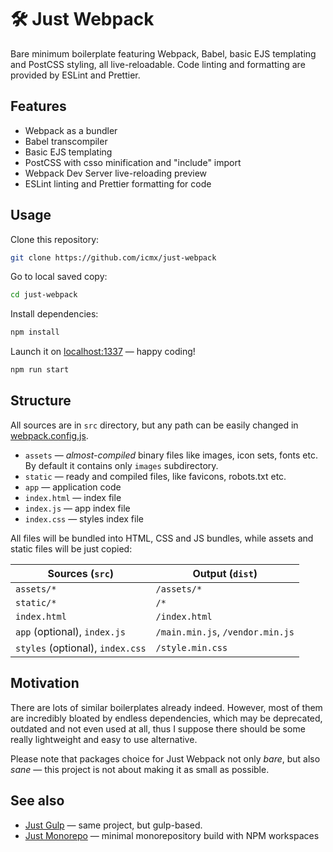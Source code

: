 # 🛠️ Just Webpack

Bare minimum boilerplate featuring Webpack, Babel, basic EJS templating and PostCSS styling, all live-reloadable. Code linting and formatting are provided by ESLint and Prettier.

## Features

  - Webpack as a bundler
  - Babel transcompiler
  - Basic EJS templating
  - PostCSS with csso minification and "include" import
  - Webpack Dev Server live-reloading preview
  - ESLint linting and Prettier formatting for code

## Usage

Clone this repository:

```sh
git clone https://github.com/icmx/just-webpack
```

Go to local saved copy:

```sh
cd just-webpack
```

Install dependencies:

```sh
npm install
```

Launch it on [localhost:1337](http://localhost:1337/) — happy coding!

```sh
npm run start
```

## Structure

All sources are in `src` directory, but any path can be easily changed in [webpack.config.js](webpack.config.js).

  - `assets` — *almost-compiled* binary files like images, icon sets, fonts etc. By default it contains only `images` subdirectory.
  - `static` — ready and compiled files, like favicons, robots.txt etc.
  - `app` — application code
  - `index.html` — index file
  - `index.js` — app index file
  - `index.css` — styles index file

All files will be bundled into HTML, CSS and JS bundles, while assets and static files will be just copied:

| Sources (`src`)                  | Output (`dist`)                  |
| -------------------------------- | -------------------------------- |
| `assets/*`                       | `/assets/*`                      |
| `static/*`                       | `/*`                             |
| `index.html`                     | `/index.html`                    |
| `app` (optional), `index.js`     | `/main.min.js`, `/vendor.min.js` |
| `styles` (optional), `index.css` | `/style.min.css`                 |

## Motivation

There are lots of similar boilerplates already indeed. However, most of them are incredibly bloated by endless dependencies, which may be deprecated, outdated and not even used at all, thus I suppose there should be some really lightweight and easy to use alternative.

Please note that packages choice for Just Webpack not only *bare*, but also *sane* — this project is not about making it as small as possible.

## See also

  - [Just Gulp](https://github.com/icmx/just-gulp) — same project, but gulp-based.
  - [Just Monorepo](https://github.com/just-monorepo) — minimal monorepository build with NPM workspaces
